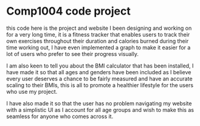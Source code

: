 # Comp1004 code project

this code here is the project and website I been designing and working on for a very long time, it is a fitness tracker that enables users to track their own exercises throughout their duration and calories burned during their time working out, I have even implemented a graph to make it easier for a lot of users who prefer to see their progress visually. 

I am also keen to tell you about the BMI calculator that has been installed, I have made it so that all ages and genders have been included as I believe every user deserves a chance to be fairly measured and have an accurate scaling to their BMIs, this is all to promote a healthier lifestyle for the users who use my project.

I have also made it so that the user has no problem navigating my website with a simplistic UI as I account for all age groups and wish to make this as seamless for anyone who comes across it.









